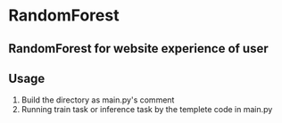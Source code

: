 # RandomForest
RandomForest for website experience of user
--
## Usage
1.  Build the directory as main.py's comment
2.  Running train task or inference task by the templete code in main.py
